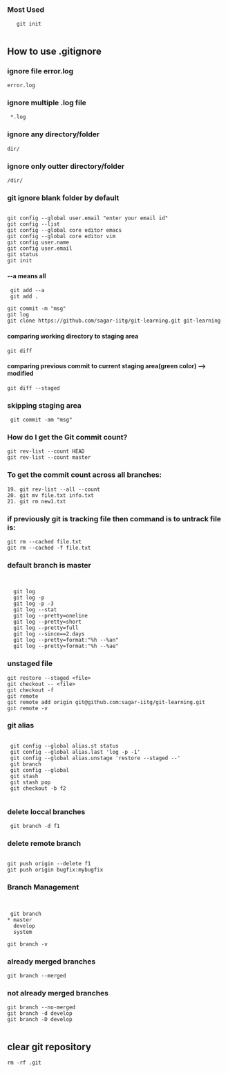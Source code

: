 
### Most Used

```
   git init
   

```


## How to use .gitignore

###  ignore file error.log
```
error.log
```

### ignore multiple .log file

```
 *.log
```


### ignore any directory/folder

```
dir/
```
### ignore only outter directory/folder

```
/dir/
```


### git ignore blank folder by default




```

git config --global user.email "enter your email id"
git config --list
git config --global core editor emacs
git config --global core editor vim
git config user.name
git config user.email
git status
git init

```

#### --a means all



```
 git add --a
 git add .
```

```
git commit -m "msg"
git log
git clone https://github.com/sagar-iitg/git-learning.git git-learning
```


#### comparing working directory to staging area

```
git diff 
```
#### comparing previous commit to current staging area(green color) --> modified
```
git diff --staged
```

### skipping staging area

```
 git commit -am "msg"
```



### How do I get the Git commit count?

```
git rev-list --count HEAD
git rev-list --count master 
```



### To get the commit count across all branches:

```
19. git rev-list --all --count 
20. git mv file.txt info.txt
21. git rm new1.txt
```




### if previously git is tracking file then command is to untrack file is:

```
git rm --cached file.txt
git rm --cached -f file.txt

```



### default branch is master


```


  git log
  git log -p
  git log -p -3
  git log --stat
  git log --pretty=oneline
  git log --pretty=short
  git log --pretty=full
  git log --since==2.days
  git log --pretty=format:"%h --%an"
  git log --pretty=format:"%h --%ae"

```



### unstaged file


```
git restore --staged <file>
git checkout -- <file>
git checkout -f
git remote  
git remote add origin git@github.com:sagar-iitg/git-learning.git
git remote -v

```





### git alias

```

 git config --global alias.st status 
 git config --global alias.last 'log -p -1'
 git config --global alias.unstage 'restore --staged --'
 git branch
 git config --global 
 git stash
 git stash pop
 git checkout -b f2


```



### delete loccal branches

```
 git branch -d f1

```




### delete remote branch
```

git push origin --delete f1
git push origin bugfix:mybugfix

```


### Branch Management




```


 git branch
* master
  develop
  system

git branch -v
```



### already merged branches
```
git branch --merged
```

### not already merged branches  

```
git branch --no-merged
git branch -d develop
git branch -D develop


```



## clear git repository


```
rm -rf .git

```

